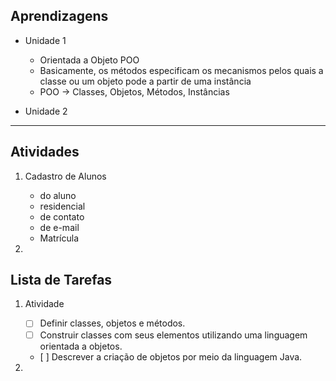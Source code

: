 ## Aprendizagens
+ Unidade 1
    - Orientada a Objeto POO
    - Basicamente, os métodos especificam os mecanismos pelos quais a classe ou um objeto pode a partir de uma instância
    - POO -> Classes, Objetos, Métodos, Instâncias

+ Unidade 2

---
## Atividades

1. Cadastro de Alunos
    - do aluno
    - residencial
    - de contato
    - de e-mail
    - Matrícula

2. 

## Lista de Tarefas
1. Atividade
    - [ ] Definir classes, objetos e métodos.
    - [ ] Construir classes com seus elementos utilizando uma linguagem orientada a objetos.
    - ​​[ ] ​​​​​Descrever a criação de objetos por meio da linguagem Java.

2. 